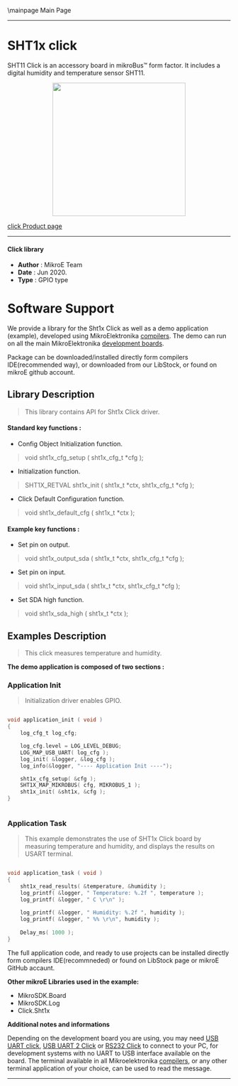 \mainpage Main Page
 
---
# SHT1x click

SHT11 Click is an accessory board in mikroBus™ form factor. It includes a digital humidity and temperature sensor SHT11.

<p align="center">
  <img src="https://download.mikroe.com/images/click_for_ide/sht1x_click.png" height=300px>
</p>

[click Product page](<https://www.mikroe.com/sht1x-click>)

---


#### Click library 

- **Author**        : MikroE Team
- **Date**          : Jun 2020.
- **Type**          : GPIO type


# Software Support

We provide a library for the Sht1x Click 
as well as a demo application (example), developed using MikroElektronika 
[compilers](https://shop.mikroe.com/compilers). 
The demo can run on all the main MikroElektronika [development boards](https://shop.mikroe.com/development-boards).

Package can be downloaded/installed directly form compilers IDE(recommended way), or downloaded from our LibStock, or found on mikroE github account. 

## Library Description

> This library contains API for Sht1x Click driver.

#### Standard key functions :

- Config Object Initialization function.
> void sht1x_cfg_setup ( sht1x_cfg_t *cfg ); 
 
- Initialization function.
> SHT1X_RETVAL sht1x_init ( sht1x_t *ctx, sht1x_cfg_t *cfg );

- Click Default Configuration function.
> void sht1x_default_cfg ( sht1x_t *ctx );


#### Example key functions :

- Set pin on output.
> void sht1x_output_sda ( sht1x_t *ctx, sht1x_cfg_t *cfg );
 
- Set pin on input.
> void sht1x_input_sda ( sht1x_t *ctx, sht1x_cfg_t *cfg );

- Set SDA high function.
> void sht1x_sda_high ( sht1x_t *ctx );

## Examples Description

> This click measures temperature and humidity.

**The demo application is composed of two sections :**

### Application Init 

> Initialization driver enables GPIO.

```c

void application_init ( void )
{
    log_cfg_t log_cfg;

    log_cfg.level = LOG_LEVEL_DEBUG;
    LOG_MAP_USB_UART( log_cfg );
    log_init( &logger, &log_cfg );
    log_info(&logger, "---- Application Init ----");

    sht1x_cfg_setup( &cfg );
    SHT1X_MAP_MIKROBUS( cfg, MIKROBUS_1 );
    sht1x_init( &sht1x, &cfg );
}
  
```

### Application Task

> This example demonstrates the use of SHT1x Click board by measuring 
  temperature and humidity, and displays the results on USART terminal.

```c

void application_task ( void )
{
    sht1x_read_results( &temperature, &humidity );
    log_printf( &logger, " Temperature: %.2f ", temperature );
    log_printf( &logger, " C \r\n" );
  
    log_printf( &logger, " Humidity: %.2f ", humidity );
    log_printf( &logger, " %% \r\n", humidity );
    
    Delay_ms( 1000 );
}  

```

The full application code, and ready to use projects can be  installed directly form compilers IDE(recommneded) or found on LibStock page or mikroE GitHub accaunt.

**Other mikroE Libraries used in the example:** 

- MikroSDK.Board
- MikroSDK.Log
- Click.Sht1x

**Additional notes and informations**

Depending on the development board you are using, you may need 
[USB UART click](https://shop.mikroe.com/usb-uart-click), 
[USB UART 2 Click](https://shop.mikroe.com/usb-uart-2-click) or 
[RS232 Click](https://shop.mikroe.com/rs232-click) to connect to your PC, for 
development systems with no UART to USB interface available on the board. The 
terminal available in all Mikroelektronika 
[compilers](https://shop.mikroe.com/compilers), or any other terminal application 
of your choice, can be used to read the message.



---
